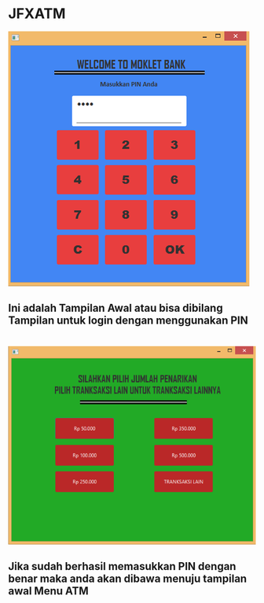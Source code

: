 # JFXATM
![alt text](src/tugasatm/3.PNG)
## Ini adalah Tampilan Awal atau bisa dibilang Tampilan untuk login dengan menggunakan PIN 
#
#
![alt text](src/tugasatm/4.PNG)
## Jika sudah berhasil memasukkan PIN dengan benar maka anda akan dibawa menuju tampilan awal Menu ATM
